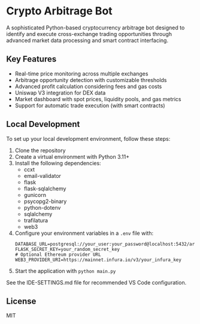 # Crypto Arbitrage Bot

A sophisticated Python-based cryptocurrency arbitrage bot designed to identify and execute cross-exchange trading opportunities through advanced market data processing and smart contract interfacing.

## Key Features

- Real-time price monitoring across multiple exchanges
- Arbitrage opportunity detection with customizable thresholds
- Advanced profit calculation considering fees and gas costs
- Uniswap V3 integration for DEX data
- Market dashboard with spot prices, liquidity pools, and gas metrics
- Support for automatic trade execution (with smart contracts)

## Local Development

To set up your local development environment, follow these steps:

1. Clone the repository
2. Create a virtual environment with Python 3.11+
3. Install the following dependencies:
   - ccxt
   - email-validator
   - flask
   - flask-sqlalchemy
   - gunicorn
   - psycopg2-binary
   - python-dotenv
   - sqlalchemy
   - trafilatura
   - web3
4. Configure your environment variables in a `.env` file with:
   ```
   DATABASE_URL=postgresql://your_user:your_password@localhost:5432/arbitrage_bot
   FLASK_SECRET_KEY=your_random_secret_key
   # Optional Ethereum provider URL
   WEB3_PROVIDER_URI=https://mainnet.infura.io/v3/your_infura_key
   ```
5. Start the application with `python main.py`

See the IDE-SETTINGS.md file for recommended VS Code configuration.

## License

MIT
